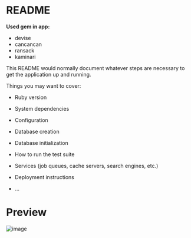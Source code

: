 # README

<strong> Used gem in app: </strong>
* devise
* cancancan
* ransack
* kaminari

This README would normally document whatever steps are necessary to get the
application up and running.

Things you may want to cover:

* Ruby version

* System dependencies

* Configuration

* Database creation

* Database initialization

* How to run the test suite

* Services (job queues, cache servers, search engines, etc.)

* Deployment instructions

* ...

# Preview

![image](https://user-images.githubusercontent.com/69473375/169078152-97db79ae-4022-44e8-95a5-03483ae8404c.png)

